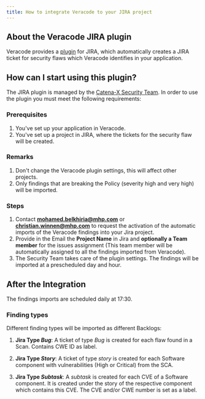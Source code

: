 ```yaml
---
title: How to integrate Veracode to your JIRA project
---
```


## About the Veracode JIRA plugin

Veracode provides a [plugin](https://docs.veracode.com/r/4ULk2mjyYUeYb8xd_2nDVw/yoWnZ5~NZchnoLXNqtavrQ) for JIRA, which
automatically creates a JIRA ticket for security flaws which Veracode identifies in your application.

## How can I start using this plugin?

The JIRA plugin is managed by
the [Catena-X Security Team](https://confluence.catena-x.net/display/cxsecurity/Who-is-who+Security). In order to use
the plugin you must meet the following requirements:

### Prerequisites

1. You've set up your application in Veracode.
2. You've set up a project in JIRA, where the tickets for the security flaw will be created.

### Remarks

1. Don't change the Veracode plugin settings, this will affect other projects.
2. Only findings that are breaking the Policy (severity high and very high) will be imported.

### Steps

1. Contact **mohamed.belkhiria@mhp.com** or **christian.winnen@mhp.com** to request the activation of the automatic
   imports of the Veracode findings into your Jira project.
2. Provide in the Email the **Project Name** in Jira and **optionally a Team member** for the issues assignment (This
   team member will be automatically assigned to all the findings imported from Veracode).
3. The Security Team takes care of the plugin settings. The findings will be imported at a prescheduled day and hour.

## After the Integration

The findings imports are scheduled daily at 17:30. 

### Finding types

Different finding types will be imported as different Backlogs:

1. **Jira Type _Bug_**: A ticket of type _Bug_ is created for each flaw found in a Scan. Contains CWE ID as label.

2. **Jira Type _Story_**: A ticket of type _story_ is created for each Software component with vulnerabilities (High or
   Critical) from the SCA.

3. **Jira Type _Subtask_**: A _subtask_ is created for each CVE of a Software component. It is created under the story
   of the respective component which contains this CVE. The CVE and/or CWE number is set as a label.
